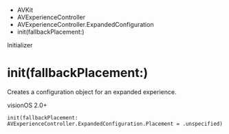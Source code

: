 

- AVKit
- AVExperienceController
- AVExperienceController.ExpandedConfiguration
-  init(fallbackPlacement:) 

Initializer

# init(fallbackPlacement:)

Creates a configuration object for an expanded experience.

visionOS 2.0+

``` source
init(fallbackPlacement: AVExperienceController.ExpandedConfiguration.Placement = .unspecified)
```

